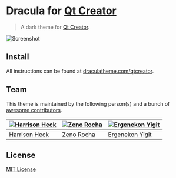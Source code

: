 # Dracula for [Qt Creator](http://qt.io/ide)

> A dark theme for [Qt Creator](http://qt.io/ide).

![Screenshot](http://i.imgur.com/uythJYG.png)

## Install

All instructions can be found at [draculatheme.com/qtcreator](https://draculatheme.com/qtcreator).

## Team

This theme is maintained by the following person(s) and a bunch of [awesome contributors](https://github.com/dracula/template/graphs/contributors).

[![Harrison Heck](https://avatars0.githubusercontent.com/u/1037526?v=3&s=70)](https://github.com/nesl247) | [![Zeno Rocha](https://avatars2.githubusercontent.com/u/398893?v=3&s=70)](https://github.com/zenorocha) | [![Ergenekon Yigit](https://avatars1.githubusercontent.com/u/7110136?v=3&s=70)](https://github.com/ergenekonyigit)
--- | --- | ---
[Harrison Heck](https://github.com/nesl247) | [Zeno Rocha](https://github.com/zenorocha) | [Ergenekon Yigit](https://github.com/ergenekonyigit)

## License

[MIT License](./LICENSE)
